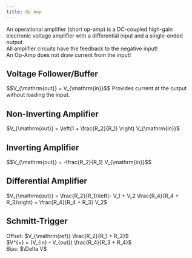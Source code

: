 ```yaml
---
title: Op Amp
---
```


<div class="definition">
An operational amplifier (short op-amp) is a DC-coupled high-gain electronic voltage amplifier with a differential input and a single-ended output.
</div>
All amplifier circuits have the feedback to the negative input! <br>
An Op-Amp does not draw current from the input!


## Voltage Follower/Buffer
<figure>
<object class="fig" style="width: 19em" id="OPAMP_Follower" data="img/follower.svg" type="image/svg+xml"></object>
</figure>
$$V_{\mathrm{out}} = V_{\mathrm{in}}$$
Provides current at the output without loading the input.



## Non-Inverting Amplifier
<figure>
<object class="fig" style="width: 22em" id="OPAMP_nonInv" data="img/non-inv.svg" type="image/svg+xml"></object>
</figure>

$V_{\mathrm{out}} = \left(1 + \frac{R_2}{R_1} \right) V_{\mathrm{in}}$

## Inverting Amplifier
<figure>
<object class="fig" style="width: 20em" id="OPAMP_Inv" data="img/inv.svg" type="image/svg+xml"></object>
</figure>
$$V_{\mathrm{out}} = -\frac{R_2}{R_1} V_{\mathrm{in}}$$



## Differential Amplifier
<figure>
<object class="fig" style="width: 20em" id="OPAMP_Diff" data="img/diff.svg" type="image/svg+xml"></object>
</figure>
$V_{\mathrm{out}} = \frac{R_2}{R_1}\left(- V_1 + V_2 \frac{R_4}{R_4 + R_3}\right) + \frac{R_4}{R_4 + R_3} V_2$


## Schmitt-Trigger
<figure>
<object class="fig" style="width: 20em" id="OPAMP_Schmitt" data="img/schmitt.svg" type="image/svg+xml"></object>
</figure>
Offset: $V_{\mathrm{ref}} \frac{R_2}{R_1 + R_2}$<br>
$V^{+} = (V_{in} - V_{out}) \frac{R_4}{R_3 + R_4}$<br>
Bias: $\Delta V$
